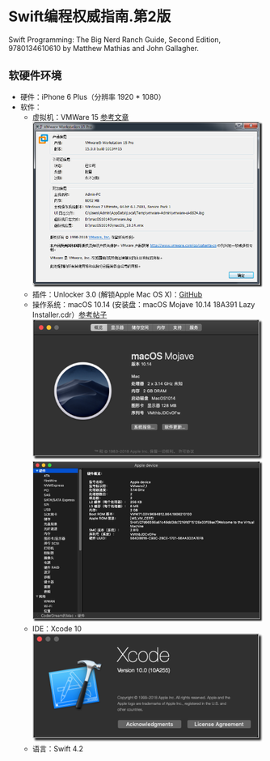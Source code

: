 # Swift编程权威指南.第2版 #

Swift Programming: The Big Nerd Ranch Guide, Second Edition, 9780134610610 by Matthew Mathias and John Gallagher.

## 软硬件环境 ##

- 硬件：iPhone 6 Plus（分辨率 1920 * 1080）
- 软件：
	- 虚拟机：VMWare 15       [参考文章](https://blog.csdn.net/galaxy_yyg/article/details/82891044)
	![](https://github.com/CoderDream/Swift_Programming_The_Big_Nerd_Ranch_Guide_Second_Edition/blob/master/snapshot/snap_0001.png)
	- 插件：Unlocker 3.0 (解锁Apple Mac OS X)：[GitHub](https://github.com/DrDonk/unlocker)
	- 操作系统：macOS 10.14 (安装盘：macOS Mojave 10.14 18A391 Lazy Installer.cdr）[参考帖子](https://www.52pojie.cn/forum.php?mod=viewthread&tid=804000) 
	![](https://github.com/CoderDream/Swift_Programming_The_Big_Nerd_Ranch_Guide_Second_Edition/blob/master/snapshot/snap_0002.png)
	![](https://github.com/CoderDream/Swift_Programming_The_Big_Nerd_Ranch_Guide_Second_Edition/blob/master/snapshot/snap_0003.png)
	- IDE：Xcode 10 
	![](https://github.com/CoderDream/Swift_Programming_The_Big_Nerd_Ranch_Guide_Second_Edition/blob/master/snapshot/snap_0004.png)
	- 语言：Swift 4.2